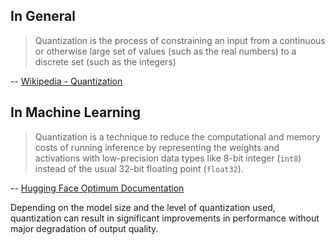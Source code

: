 ## In General

> Quantization is the process of constraining an input from a continuous or otherwise large set of values (such as the real numbers) to a discrete set (such as the integers)

-- [Wikipedia - Quantization](https://en.wikipedia.org/wiki/Quantization)

## In Machine Learning 

> Quantization is a technique to reduce the computational and memory costs of running inference by representing the weights and activations with low-precision data types like 8-bit integer (`int8`) instead of the usual 32-bit floating point (`float32`).

-- [Hugging Face Optimum Documentation](https://huggingface.co/docs/optimum/concept_guides/quantization)

Depending on the model size and the level of quantization used, quantization can result in significant improvements in performance without major degradation of output quality.